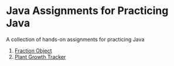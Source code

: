 # Java Assignments for Practicing Java
A collection of hands-on assignments for practicing Java

1. [Fraction Object](https://github.com/tnas/practicing-java/wiki/Fraction-Object)
2. [Plant Growth Tracker](https://github.com/tnas/practicing-java/wiki/Plant-Growth-Tracker)

